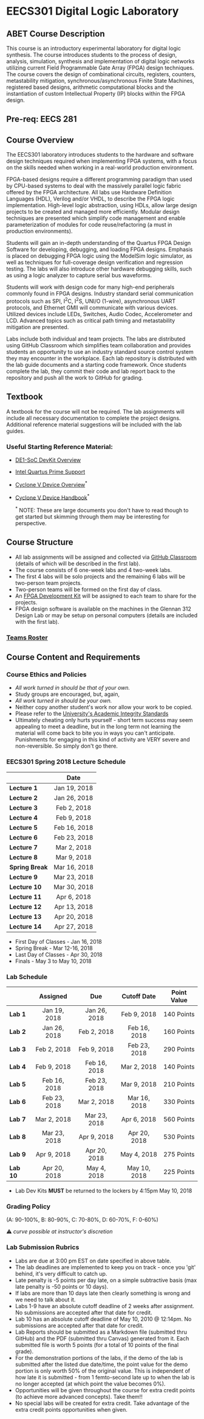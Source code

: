 # EECS301 Digital Logic Laboratory

## ABET Course Description

This course is an introductory experimental laboratory for digital logic synthesis. The course introduces students to the process of design, analysis, simulation, synthesis and implementation of digital logic networks utilizing current Field Programmable Gate Array (FPGA) design techniques. The course covers the design of combinational circuits, registers, counters, metastability mitigation, synchronous/asynchronous Finite State Machines, registered based designs, arithmetic computational blocks and the instantiation of custom Intellectual Property (IP) blocks within the FPGA design. 

## Pre-req: EECS 281

## Course Overview

The EECS301 laboratory introduces students to the hardware and software design techniques required when implementing FPGA systems, with a focus on the skills needed when working in a real-world production environment.

FPGA-based designs require a different programming paradigm than used by CPU-based systems to deal with the massively parallel logic fabric offered by the FPGA architecture.  All labs use Hardware Definition Languages (HDL), Verilog and/or VHDL, to describe the FPGA logic implementation.  High-level logic abstraction, using HDLs, allow large design projects to be created and managed more efficiently.  Modular design techniques are presented which simplify code management and enable parameterization of modules for code reuse/refactoring (a must in production environments).

Students will gain an in-depth understanding of the Quartus FPGA Design Software  for developing, debugging, and loading FPGA designs.  Emphasis is placed on debugging FPGA logic using the ModelSim logic simulator, as well as techniques for full-coverage design verification and regression testing.  The labs will also introduce other hardware debugging skills, such as using a logic analyzer to capture serial bus waveforms.

Students will work with design code for many high-end peripherals commonly found in FPGA designs.  Industry standard serial communication protocols such as SPI, I<sup>2</sup>C, I<sup>2</sup>S, UNI/O (1-wire), asynchronous UART protocols, and Ethernet GMII will communicate with various devices.  Utilized devices include LEDs, Switches, Audio Codec, Accelerometer and LCD.  Advanced topics such as critical path timing and metastability mitigation are presented.

Labs include both individual and team projects.  The labs are distributed using GitHub Classroom which simplifies team collaboration and provides students an opportunity to use an industry standard source control system they may encounter in the workplace.  Each lab repository is distributed with the lab guide documents and a starting code framework. Once students complete the lab, they commit their code and lab report back to the repository and push all the work to GitHub for grading.

## Textbook

A textbook for the course will not be required.  The lab assignments will include all necessary documentation to complete the project designs.  Additional reference material suggestions will be included with the lab guides.

### Useful Starting Reference Material:

* [DE1-SoC DevKit Overview](DE1-SoC/README.md)
* [Intel Quartus Prime Support](https://www.altera.com/products/design-software/fpga-design/quartus-prime/support.html)
* [Cyclone V Device Overview](https://www.altera.com/documentation/sam1403480548153.html)<sup>*</sup>
* [Cyclone V Device Handbook](https://www.altera.com/documentation/sam1403481100977.html)<sup>*</sup>

	<sup>*</sup> NOTE: These are large documents you don't have to read though to get started but skimming through them may be interesting for perspective.

## Course Structure

* All lab assignments will be assigned and collected via [GitHub Classroom](https://github.com) (details of which will be described in the first lab).
* The course consists of 6 one-week labs and 4 two-week labs.
* The first 4 labs will be solo projects and the remaining 6 labs will be two-person team projects.
* Two-person teams will be formed on the first day of class.
* An [FPGA Development Kit](http://www.terasic.com.tw/cgi-bin/page/archive.pl?Language=English&No=836) will be assigned to each team to share for the projects.
* FPGA design software is available on the machines in the Glennan 312 Design Lab or may be setup on personal computers (details are included with the first lab).

### [Teams Roster](EECS301_S18_TeamRoster.md)

## Course Content and Requirements

### Course Ethics and Policies

* _All work turned in should be that of your own._
* Study groups are encouraged, but, again,
* _All work turned in should be your own._
* Neither copy another student's work nor allow your work to be copied.
* Please refer to the [University's Academic Integrity Standards](http://www.case.edu/provost/ugstudies/acintegrity.htm)
* Ultimately cheating only hurts yourself - short term success may seem appealing to meet a deadline, but in the long term not learning the material will come back to bite you in ways you can't anticipate.   Punishments for engaging in this kind of activity are VERY severe and non-reversible.  So simply don't go there.

### EECS301 Spring 2018 Lecture Schedule

|                  |     Date     |
|------------------|:------------:|
| **Lecture 1**    | Jan 19, 2018 |
| **Lecture 2**    | Jan 26, 2018 |
| **Lecture 3**    | Feb  2, 2018 |
| **Lecture 4**    | Feb  9, 2018 |
| **Lecture 5**    | Feb 16, 2018 |
| **Lecture 6**    | Feb 23, 2018 |
| **Lecture 7**    | Mar  2, 2018 |
| **Lecture 8**    | Mar  9, 2018 |
| **Spring Break** | Mar 16, 2018 |
| **Lecture 9**    | Mar 23, 2018 |
| **Lecture 10**   | Mar 30, 2018 |
| **Lecture 11**   | Apr  6, 2018 |
| **Lecture 12**   | Apr 13, 2018 |
| **Lecture 13**   | Apr 20, 2018 |
| **Lecture 14**   | Apr 27, 2018 |

* First Day of Classes - Jan 16, 2018
* Spring Break - Mar 12-16, 2018
* Last Day of Classes - Apr 30, 2018
* Finals - May 3 to May 10, 2018

### Lab Schedule

|            |   Assigned   |      Due     |  Cutoff Date |  Point Value |
|------------|:------------:|:------------:|:------------:|:------------:|
| **Lab 1**  | Jan 19, 2018 | Jan 26, 2018 | Feb  9, 2018 |  140 Points  |
| **Lab 2**  | Jan 26, 2018 | Feb  2, 2018 | Feb 16, 2018 |  160 Points  |
| **Lab 3**  | Feb  2, 2018 | Feb  9, 2018 | Feb 23, 2018 |  290 Points  |
| **Lab 4**  | Feb  9, 2018 | Feb 16, 2018 | Mar  2, 2018 |  140 Points  |
| **Lab 5**  | Feb 16, 2018 | Feb 23, 2018 | Mar  9, 2018 |  210 Points  |
| **Lab 6**  | Feb 23, 2018 | Mar  2, 2018 | Mar 16, 2018 |  330 Points  |
| **Lab 7**  | Mar  2, 2018 | Mar 23, 2018 | Apr  6, 2018 |  560 Points  |
| **Lab 8**  | Mar 23, 2018 | Apr  9, 2018 | Apr 20, 2018 |  530 Points  |
| **Lab 9**  | Apr  9, 2018 | Apr 20, 2018 | May  4, 2018 |  275 Points  |
| **Lab 10** | Apr 20, 2018 | May  4, 2018 | May 10, 2018 |  225 Points  |

* Lab Dev Kits **MUST** be returned to the lockers by 4:15pm May 10, 2018

### Grading Policy

(A: 90-100%, B: 80-90%, C: 70-80%, D: 60-70%, F: 0-60%)  

:warning: _curve possible at instructor's discretion_


### Lab Submission Rubrics

* Labs are due at 3:00 pm EST on date specified in above table.
* The lab deadlines are implemented to keep you on track - once you 'git' behind, it's very difficult to catch up.
* Late penalty is -5 points per day late, on a simple subtractive basis (max late penalty is -50 points or 10 days).
* If labs are more than 10 days late then clearly something is wrong and we need to talk about it.
* Labs 1-9 have an absolute cutoff deadline of 2 weeks after assignment.  No submissions are accepted after that date for credit.
* Lab 10 has an absolute cutoff deadline of May 10, 2010 @ 12:14pm.  No submissions are accepted after that date for credit.
* Lab Reports should be submitted as a Markdown file (submitted thru GitHub) and the PDF (submitted thru Canvas) generated from it. Each submitted file is worth 5 points (for a total of 10 points of the final grade).
* For the demonstration portions of the labs, if the demo of the lab is submitted after the listed due date/time, the point value for the demo portion is only worth 50% of the original value. This is independent of how late it is submitted - from 1 femto-second late up to when the lab is no longer accepted (at which point the value becomes 0%).
* Opportunities will be given throughout the course for extra credit points (to achieve more advanced concepts).  Take them!!
* No special labs will be created for extra credit.  Take advantage of the extra credit points opportunities when given.
